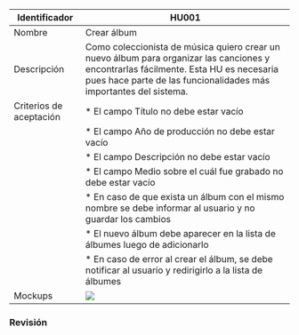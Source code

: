 | Identificador           | HU001                    | 
|-------------------------|------------------------------| 
| Nombre                  | Crear álbum | 
| Descripción             | Como coleccionista de música quiero crear un nuevo álbum para organizar las canciones y encontrarlas fácilmente. Esta HU es necesaria pues hace parte de las funcionalidades más importantes del sistema. | 
| Criterios de aceptación | * El campo Título no debe estar vacío |
| | * El campo Año de producción no debe estar vacío |
| | * El campo Descripción no debe estar vacío |
| | * El campo Medio sobre el cuál fue grabado no debe estar vacío |
| | * En caso de que exista un álbum con el mismo nombre se debe informar al usuario y no guardar los cambios |
| | * El nuevo álbum debe aparecer en la lista de álbumes luego de adicionarlo | 
| | * En caso de error al crear el álbum, se debe notificar al usuario y redirigirlo a la lista de álbumes | 
| Mockups                 | ![](https://github.com/MISW-4101-Practicas/TutorialCanciones/wiki/mockups/crear_album.png)                 | 

### Revisión
